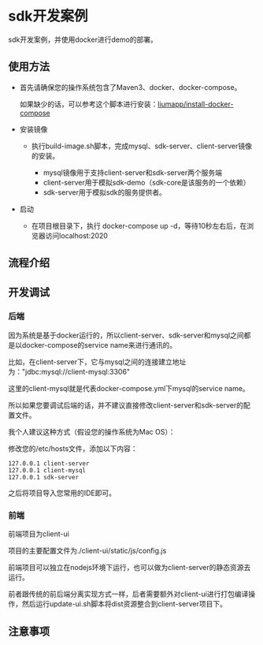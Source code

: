 # sdk开发案例
sdk开发案例，并使用docker进行demo的部署。

## 使用方法

* 首先请确保您的操作系统包含了Maven3、docker、docker-compose。

    如果缺少的话，可以参考这个脚本进行安装：[liumapp/install-docker-compose](https://github.com/liumapp/install-docker-compose)
    
* 安装镜像

    * 执行build-image.sh脚本，完成mysql、sdk-server、client-server镜像的安装。
    
        * mysql镜像用于支持client-server和sdk-server两个服务端
        * client-server用于模拟sdk-demo（sdk-core是该服务的一个依赖）
        * sdk-server用于模拟sdk的服务提供者。
        
* 启动

    * 在项目根目录下，执行 docker-compose up -d，等待10秒左右后，在浏览器访问localhost:2020            

## 流程介绍

## 开发调试

### 后端

因为系统是基于docker运行的，所以client-server、sdk-server和mysql之间都是以docker-compose的service name来进行通讯的。

比如，在client-server下，它与mysql之间的连接建立地址为："jdbc:mysql://client-mysql:3306"

这里的client-mysql就是代表docker-compose.yml下mysql的service name。

所以如果您要调试后端的话，并不建议直接修改client-server和sdk-server的配置文件。

我个人建议这种方式（假设您的操作系统为Mac OS）：

修改您的/etc/hosts文件，添加以下内容：

    127.0.0.1 client-server
    127.0.0.1 client-mysql
    127.0.0.1 sdk-server
    
之后将项目导入您常用的IDE即可。    

### 前端

前端项目为client-ui

项目的主要配置文件为./client-ui/static/js/config.js

前端项目可以独立在nodejs环境下运行，也可以做为client-server的静态资源去运行。

前者跟传统的前后端分离实现方式一样，后者需要额外对client-ui进行打包编译操作，然后运行update-ui.sh脚本将dist资源整合到client-server项目下。

## 注意事项







